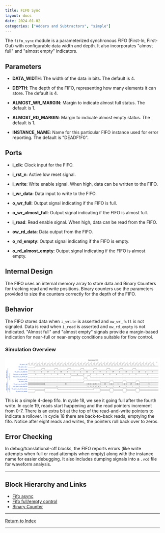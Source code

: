 ```yaml
---
title: FIFO Sync
layout: docs
date: 2024-01-02
categories: ["Adders and Subtractors", "simple"]
---
```


The `fifo_sync` module is a parameterized synchronous FIFO (First-In, First-Out) with configurable data width and depth. It also incorporates "almost full" and "almost empty" indicators.

## Parameters

- **DATA_WIDTH**: The width of the data in bits. The default is 4.

- **DEPTH**: The depth of the FIFO, representing how many elements it can store. The default is 4.

- **ALMOST_WR_MARGIN**: Margin to indicate almost full status. The default is 1.

- **ALMOST_RD_MARGIN**: Margin to indicate almost empty status. The default is 1.

- **INSTANCE_NAME**: Name for this particular FIFO instance used for error reporting. The default is "DEADF1F0".

## Ports

- **i_clk**: Clock input for the FIFO.

- **i_rst_n**: Active low reset signal.

- **i_write**: Write enable signal. When high, data can be written to the FIFO.

- **i_wr_data**: Data input to write to the FIFO.

- **o_wr_full**: Output signal indicating if the FIFO is full.

- **o_wr_almost_full**: Output signal indicating if the FIFO is almost full.

- **i_read**: Read enable signal. When high, data can be read from the FIFO.

- **ow_rd_data**: Data output from the FIFO.

- **o_rd_empty**: Output signal indicating if the FIFO is empty.

- **o_rd_almost_empty**: Output signal indicating if the FIFO is almost empty.

## Internal Design

The FIFO uses an internal memory array to store data and Binary Counters for tracking read and write positions. Binary counters use the parameters provided to size the counters correctly for the depth of the FIFO.

## Behavior

The FIFO stores data when `i_write` is asserted and `ow_wr_full` is not signaled. Data is read when `i_read` is asserted and `ow_rd_empty` is not indicated. "Almost full" and "almost empty" signals provide a margin-based indication for near-full or near-empty conditions suitable for flow control.

### Simulation Overview

![High-Level Simulation](./_wavedrom_svg/wavedrom_fifo_sync.svg)

This is a simple 4-deep fifo. In cycle 18, we see it going full after the fourth write. In cycle 19, reads start happening and the read pointers increment from 0-7. There is an extra bit at the top of the read-and-write pointers to indicate a rollover. In cycle 18 there are back-to-back reads, emptying the fifo. Notice after eight reads and writes, the pointers roll back over to zeros.

## Error Checking

In debug/translational-off blocks, the FIFO reports errors (like write attempts when full or read attempts when empty) along with the instance name for easier debugging. It also includes dumping signals into a `.vcd` file for waveform analysis.

---

## Block Hierarchy and Links

- [Fifo async](fifo_async)
- [Fifo full/empty control](fifo_control)
- [Binary Counter](counter_bingray)

---

[Return to Index](/docs/mark_down/rtl/)

---
